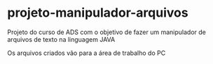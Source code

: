 # projeto-manipulador-arquivos
Projeto do curso de ADS com o objetivo de fazer um manipulador de arquivos de texto na linguagem JAVA

Os arquivos criados vão para a área de trabalho do PC
